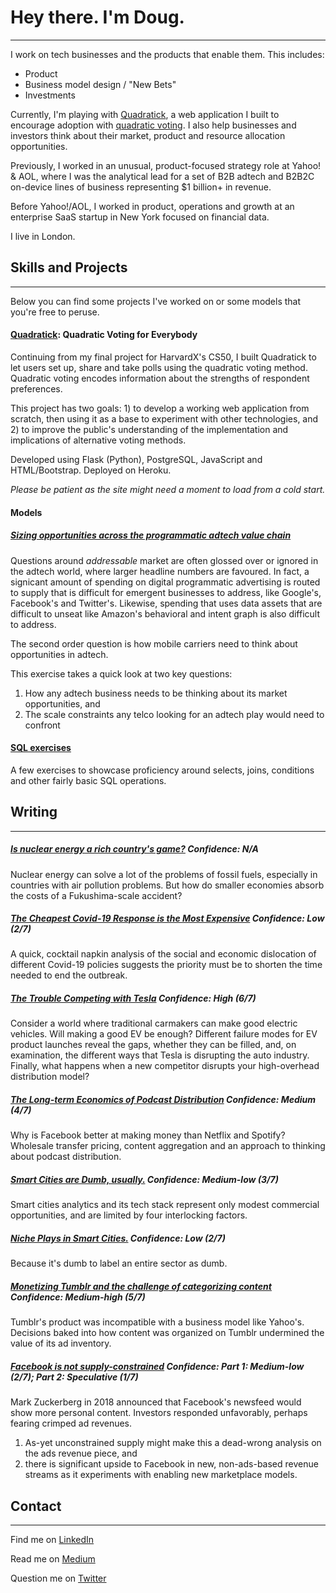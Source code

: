 # Hey there. I'm Doug.
____

I work on tech businesses and the products that enable them. This includes:
- Product
- Business model design / "New Bets"
- Investments

Currently, I'm playing with [Quadratick](http://www.quadratick.com), a web application I built to encourage adoption with [quadratic voting](https://en.wikipedia.org/wiki/Quadratic_voting). I also help businesses and investors think about their market, product and resource allocation opportunities.

Previously, I worked in an unusual, product-focused strategy role at Yahoo! & AOL, where I was the analytical lead for a set of B2B adtech and B2B2C on-device lines of business representing $1 billion+ in revenue.

Before Yahoo!/AOL, I worked in product, operations and growth at an enterprise SaaS startup in New York focused on financial data.

I live in London.


## Skills and Projects
____

Below you can find some projects I've worked on or some models that you're free to peruse.

#### [Quadratick](http://www.quadratick.com): Quadratic Voting for Everybody
Continuing from my final project for HarvardX's CS50, I built Quadratick to let users set up, share and take polls using the quadratic voting method. Quadratic voting encodes information about the strengths of respondent preferences.

This project has two goals: 1) to develop a working web application from scratch, then using it as a base to experiment with other technologies, and 2) to improve the public's understanding of the implementation and implications of alternative voting methods.

Developed using Flask (Python), PostgreSQL, JavaScript and HTML/Bootstrap. Deployed on Heroku.

*Please be patient as the site might need a moment to load from a cold start.*

#### Models

##### [Sizing opportunities across the programmatic adtech value chain](https://github.com/dougweltman/excel_models/blob/master/US_Programmatic_Market_2020.xlsx)
Questions around *addressable* market are often glossed over or ignored in the adtech world, where larger headline numbers are favoured. In fact, a signicant amount of spending on digital programmatic advertising is routed to supply that is difficult for emergent businesses to address, like Google's, Facebook's and Twitter's. Likewise, spending that uses data assets that are difficult to unseat like Amazon's behavioral and intent graph is also difficult to address.

The second order question is how mobile carriers need to think about opportunities in adtech.

This exercise takes a quick look at two key questions:
1) How any adtech business needs to be thinking about its market opportunities, and
2) The scale constraints any telco looking for an adtech play would need to confront

#### [SQL exercises](https://github.com/dougweltman/SQL-exercises#readme)

A few exercises to showcase proficiency around selects, joins, conditions and other fairly basic SQL operations.


## Writing
____

##### [Is nuclear energy a rich country's game?](https://medium.com/@douglasweltman/is-nuclear-power-a-rich-countrys-game-b60c1ff5f8c4?source=friends_link&sk=b6a8afb54d0a1910e3fe31ab64ce2869) *Confidence: N/A*
Nuclear energy can solve a lot of the problems of fossil fuels, especially in countries with air pollution problems. But how do smaller economies absorb the costs of a Fukushima-scale accident?

##### [The Cheapest Covid-19 Response is the Most Expensive](https://medium.com/@douglasweltman/the-cheapest-covid-19-response-is-the-most-expensive-c58b87c41b6c?source=friends_link&sk=1ab10e48a4bc92136258139a669d4763) *Confidence: Low (2/7)*
A quick, cocktail napkin analysis of the social and economic dislocation of different Covid-19 policies suggests the priority must be to shorten the time needed to end the outbreak.

##### [The Trouble Competing with Tesla](https://medium.com/@douglasweltman/the-trouble-competing-with-tesla-8a35a13e7a6?source=friends_link&sk=a87e6bb30f4eb023a828a6974158cad8) *Confidence: High (6/7)*
Consider a world where traditional carmakers can make good electric vehicles. Will making a good EV be enough?
Different failure modes for EV product launches reveal the gaps, whether they can be filled, and, on examination, the different ways that Tesla is disrupting the auto industry.
Finally, what happens when a new competitor disrupts your high-overhead distribution model?

##### [The Long-term Economics of Podcast Distribution](https://medium.com/@douglasweltman/will-the-future-economics-of-podcast-distribution-look-more-like-spotify-or-facebook-a1d7cb19815a?source=friends_link&sk=1893410414dc455a89d70c7e380bfb55) *Confidence: Medium (4/7)*
Why is Facebook better at making money than Netflix and Spotify? Wholesale transfer pricing, content aggregation and an approach to thinking about podcast distribution.

##### [Smart Cities are Dumb, usually.](https://medium.com/@douglasweltman/smart-cities-are-dumb-48a680a1d84a?source=friends_link&sk=3e63b5261b79893c9134b4c214ba04b0) *Confidence: Medium-low (3/7)*
Smart cities analytics and its tech stack represent only modest commercial opportunities, and are limited by four interlocking factors.

##### [Niche Plays in Smart Cities.](https://medium.com/@douglasweltman/niche-plays-in-smart-cities-and-municipal-iot-d71d93a7117?source=friends_link&sk=91dc1402e6219890d37891be953a3363) *Confidence: Low (2/7)*
Because it's dumb to label an entire sector as dumb.

##### [Monetizing Tumblr and the challenge of categorizing content](https://medium.com/@douglasweltman/monetizing-tumblr-the-challenge-of-categorizing-content-3c81420cb173?source=friends_link&sk=e71a27932a3af7cef548b0742ffa783b) *Confidence: Medium-high (5/7)*
Tumblr's product was incompatible with a business model like Yahoo's. Decisions baked into how content was organized on Tumblr undermined the value of its ad inventory.

##### [Facebook is not supply-constrained](https://medium.com/@douglasweltman/rumors-of-facebooks-demise-are-greatly-exaggerated-efb8676a4060?source=friends_link&sk=e7ff6cd84d07a544678c5aaab9385351) *Confidence: Part 1: Medium-low (2/7); Part 2: Speculative (1/7)*
Mark Zuckerberg in 2018 announced that Facebook's newsfeed would show more personal content. Investors responded unfavorably, perhaps fearing crimped ad revenues. 
1) As-yet unconstrained supply might make this a dead-wrong analysis on the ads revenue piece, and 
2) there is significant upside to Facebook in new, non-ads-based revenue streams as it experiments with enabling new marketplace models.


## Contact
____

Find me on [LinkedIn](https://www.linkedin.com/in/douglasweltman/)

Read me on [Medium](https://medium.com/@douglasweltman)

Question me on [Twitter](https://twitter.com/DouglasWeltman)
